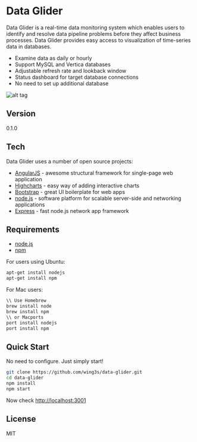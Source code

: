 Data Glider
=========

Data Glider is a real-time data monitoring system which enables users to identify and resolve data pipeline problems before they affect business processes. Data Glider provides easy access to visualization of time-series data in databases.

  - Examine data as daily or hourly
  - Support MySQL and Vertica databases
  - Adjustable refresh rate and lookback window
  - Status dashboard for target database connections
  - No need to set up additional database 

![alt tag](http://i.imgur.com/n9qSCHl.png)


Version
----

0.1.0

Tech
-----------

Data Glider uses a number of open source projects:

* [AngularJS] - awesome structural framework for single-page web application
* [Highcharts] - easy way of adding interactive charts
* [Bootstrap] - great UI boilerplate for web apps
* [node.js] - software platform for scalable server-side and networking applications
* [Express] - fast node.js network app framework

Requirements
--------------
- [node.js](http://nodejs.org/download/)
- [npm](https://github.com/npm/npm)

For users using Ubuntu:
```sh
apt-get install nodejs
apt-get install npm
```

For Mac users:


```sh
\\ Use Homebrew
brew install node
brew install npm
\\ or Macports
port install nodejs
port install npm
```


Quick Start
--------------
No need to configure. Just simply start!
```sh
git clone https://github.com/wing3s/data-glider.git
cd data-glider
npm install
npm start
```
Now check [http://localhost:3001](http://localhost:3001)


License
----

MIT

[AngularJS]:https://angularjs.org
[Highcharts]:http://www.highcharts.com
[node.js]:http://nodejs.org
[Bootstrap]:http://twitter.github.com/bootstrap/
[express]:http://expressjs.com
